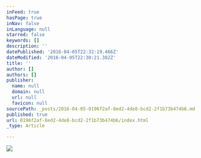 ```yaml
---
inFeed: true
hasPage: true
inNav: false
inLanguage: null
starred: false
keywords: []
description: ''
datePublished: '2016-04-05T22:32:19.466Z'
dateModified: '2016-04-05T22:30:21.382Z'
title: ''
author: []
authors: []
publisher:
  name: null
  domain: null
  url: null
  favicon: null
sourcePath: _posts/2016-04-05-0196f2af-8ed2-4de8-bcd2-2f1b73b474b6.md
published: true
url: 0196f2af-8ed2-4de8-bcd2-2f1b73b474b6/index.html
_type: Article

---
```

![](https://the-grid-user-content.s3-us-west-2.amazonaws.com/0ff96d43-d0fe-4197-8905-a30a9e745aeb.jpg)